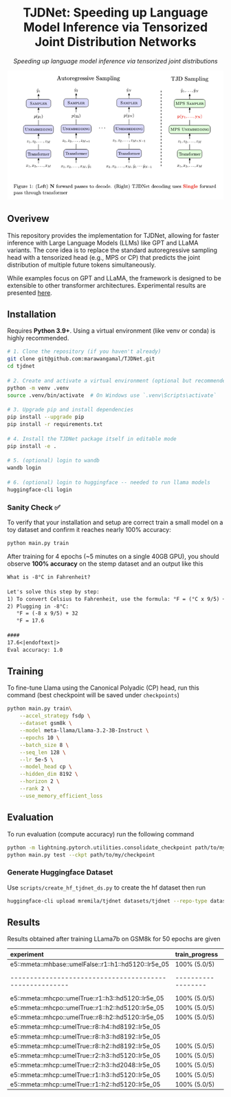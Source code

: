 <!-- # TJDNet: Speeding up Language Model Inference via Tensorized Joint Distribution Networks

Speeding up language model inference via tensorized joint distributions. This codebase implements TJDNet for GPT and LLAMA models but can be easily extended to other models. -->

<div align="center">

<h1>TJDNet: Speeding up Language Model Inference via Tensorized Joint Distribution Networks</h1>


<i> Speeding up language model inference via tensorized joint distributions </i>


<img src="config/assets/image.png" style="width: 500;" />
<!-- <i>Speeding up language model inference via tensorized joint distributions.</i> -->

<!-- <i> (Left) N forward passes to decode. (Right) TJDNet decoding uses Single forward
pass through transformer</i> -->

</div>

## Overivew

This repository provides the implementation for TJDNet, allowing for faster inference with Large Language Models (LLMs) like GPT and LLaMA variants. The core idea is to replace the standard autoregressive sampling head with a tensorized head (e.g., MPS or CP) that predicts the joint distribution of multiple future tokens simultaneously.

While examples focus on GPT and LLaMA, the framework is designed to be extensible to other transformer architectures. Experimental results are presented [here](#Results).


## Installation 
Requires **Python 3.9+**. Using a virtual environment (like venv or conda) is highly recommended.

```bash
# 1. Clone the repository (if you haven't already)
git clone git@github.com:marawangamal/TJDNet.git
cd tjdnet

# 2. Create and activate a virtual environment (optional but recommended)
python -m venv .venv
source .venv/bin/activate  # On Windows use `.venv\Scripts\activate`

# 3. Upgrade pip and install dependencies
pip install --upgrade pip
pip install -r requirements.txt

# 4. Install the TJDNet package itself in editable mode
pip install -e .

# 5. (optional) login to wandb
wandb login

# 6. (optional) login to huggingface -- needed to run llama models
huggingface-cli login
```

### Sanity Check ✅

To verify that your installation and setup are correct train a small model on a toy dataset and confirm it reaches nearly 100% accuracy:

```bash
python main.py train
```

After training for 4 epochs (~5 minutes on a single 40GB GPU), you should observe **100% accuracy** on the stemp dataset and an output like this

```txt
What is -8°C in Fahrenheit?

Let's solve this step by step:
1) To convert Celsius to Fahrenheit, use the formula: °F = (°C x 9/5) + 32
2) Plugging in -8°C:
   °F = (-8 x 9/5) + 32
   °F = 17.6

####
17.6<|endoftext|>
Eval accuracy: 1.0
```



## Training

To fine-tune Llama using the Canonical Polyadic (CP) head, run this command (best checkpoint will be saved under `checkpoints`)
```bash 
python main.py train\
    --accel_strategy fsdp \
    --dataset gsm8k \
    --model meta-llama/Llama-3.2-3B-Instruct \
    --epochs 10 \
    --batch_size 8 \
    --seq_len 128 \
    --lr 5e-5 \
    --model_head cp \
    --hidden_dim 8192 \
    --horizon 2 \
    --rank 2 \
    --use_memory_efficient_loss
```

## Evaluation
To run evaluation (compute accuracy) run the following command
```bash 
python -m lightning.pytorch.utilities.consolidate_checkpoint path/to/my/checkpoint
python main.py test --ckpt path/to/my/checkpoint
```


### Generate Huggingface Dataset

Use `scripts/create_hf_tjdnet_ds.py` to create the hf dataset then run 
```bash
huggingface-cli upload mremila/tjdnet datasets/tjdnet --repo-type dataset
```

## Results
Results obtained after training LLama7b on GSM8k for 50 epochs are given


| experiment                                            | train_progress   |    accuracy | accuracy_progress   |   latency |
|:------------------------------------------------------|:-----------------|------------:|:--------------------|----------:|
| e5::mmeta::mhbase::umelFalse::r1::h1::hd5120::lr5e_05 | 100% (5.0/5)     |   0.435178  | 100% 1319/1319      |  nan      |
|-------------------------------------------------------|------------------|-------------|---------------------|-----------|
| e5::mmeta::mhcpo::umelTrue::r1::h3::hd5120::lr5e_05   | 100% (5.0/5)     |   0.0784314 | 4% 51/1319          |  nan      |
| e5::mmeta::mhcpo::umelTrue::r1::h2::hd5120::lr5e_05   | 100% (5.0/5)     |   0.215686  | 4% 51/1319          |  nan      |
| e5::mmeta::mhcpo::umelTrue::r8::h2::hd5120::lr5e_05   | 100% (5.0/5)     |   0.21      |                     |  nan      |
| e5::mmeta::mhcp::umelTrue::r8::h4::hd8192::lr5e_05    |                  | nan         |                     |  nan      |
| e5::mmeta::mhcp::umelTrue::r8::h3::hd8192::lr5e_05    |                  | nan         |                     |  nan      |
| e5::mmeta::mhcp::umelTrue::r8::h2::hd8192::lr5e_05    | 100% (5.0/5)     |   0.266111  | 100% 1319/1319      |  nan      |
| e5::mmeta::mhcp::umelTrue::r2::h3::hd5120::lr5e_05    | 100% (5.0/5)     |   0.0784314 | 4% 51/1319          |  nan      |
| e5::mmeta::mhcp::umelTrue::r2::h3::hd2048::lr5e_05    | 100% (5.0/5)     |   0.0588235 | 4% 51/1319          |  nan      |
| e5::mmeta::mhcp::umelTrue::r1::h3::hd5120::lr5e_05    | 100% (5.0/5)     |   0.100076  | 100% 1319/1319      |  nan      |
| e5::mmeta::mhcp::umelTrue::r1::h2::hd5120::lr5e_05    | 100% (5.0/5)     |   0.221028  | 99% 1303/1319       |  nan      |
